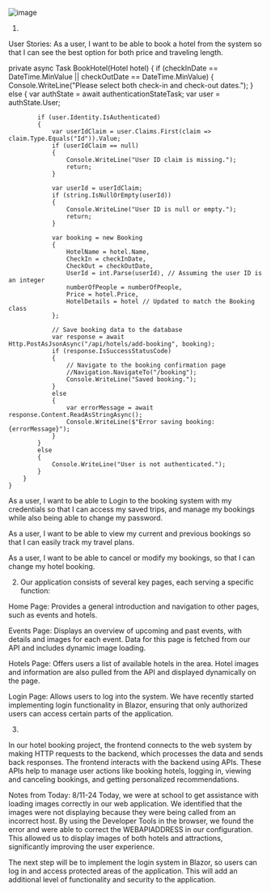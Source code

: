 ![image](https://github.com/user-attachments/assets/bdf2c7dd-1936-480f-a06b-acb3ad158937)

1)
User Stories: As a user, I want to be able to book a hotel from the system so that I can see the best option for both price and traveling length.







private async Task BookHotel(Hotel hotel)
    {
        if (checkInDate == DateTime.MinValue || checkOutDate == DateTime.MinValue)
        {
            Console.WriteLine("Please select both check-in and check-out dates.");
        }
        else
        {
            var authState = await authenticationStateTask;
            var user = authState.User;

            if (user.Identity.IsAuthenticated)
            {
                var userIdClaim = user.Claims.First(claim => claim.Type.Equals("Id")).Value;
                if (userIdClaim == null)
                {
                    Console.WriteLine("User ID claim is missing.");
                    return;
                }

                var userId = userIdClaim;
                if (string.IsNullOrEmpty(userId))
                {
                    Console.WriteLine("User ID is null or empty.");
                    return;
                }

                var booking = new Booking
                {
                    HotelName = hotel.Name,
                    CheckIn = checkInDate,
                    CheckOut = checkOutDate,
                    UserId = int.Parse(userId), // Assuming the user ID is an integer
                    numberOfPeople = numberOfPeople,
                    Price = hotel.Price,
                    HotelDetails = hotel // Updated to match the Booking class
                };

                // Save booking data to the database
                var response = await Http.PostAsJsonAsync("/api/hotels/add-booking", booking);
                if (response.IsSuccessStatusCode)
                {
                    // Navigate to the booking confirmation page
                    //Navigation.NavigateTo("/booking");
                    Console.WriteLine("Saved booking.");
                }
                else
                {
                    var errorMessage = await response.Content.ReadAsStringAsync();
                    Console.WriteLine($"Error saving booking: {errorMessage}");
                }
            }
            else
            {
                Console.WriteLine("User is not authenticated.");
            }
        }
    }


As a user, I want to be able to Login to the booking system with my credentials so that I can access my saved trips, and manage my bookings while also being able to change my password.

As a user, I want to be able to view my current and previous bookings so that I can easily track my travel plans.

As a user, I want to be able to cancel or modify my bookings, so that I can change my hotel booking.

2) Our application consists of several key pages, each serving a specific function:

Home Page: Provides a general introduction and navigation to other pages, such as events and hotels.

Events Page: Displays an overview of upcoming and past events, with details and images for each event. Data for this page is fetched from our API and includes dynamic image loading.

Hotels Page: Offers users a list of available hotels in the area. Hotel images and information are also pulled from the API and displayed dynamically on the page.

Login Page: Allows users to log into the system. We have recently started implementing login functionality in Blazor, ensuring that only authorized users can access certain parts of the application.

3)
In our hotel booking project, the frontend connects to the web system by making HTTP requests to the backend, which processes the data and sends back responses. The frontend interacts with the backend using APIs. These APIs help to manage user actions like booking hotels, logging in, viewing and canceling bookings, and getting personalized recommendations.






Notes from Today: 8/11-24
Today, we were at school to get assistance with loading images correctly in our web application. We identified that the images were not displaying because they were being called from an incorrect host. By using the Developer Tools in the browser, we found the error and were able to correct the WEBAPIADDRESS in our configuration. This allowed us to display images of both hotels and attractions, significantly improving the user experience.

The next step will be to implement the login system in Blazor, so users can log in and access protected areas of the application. This will add an additional level of functionality and security to the application.

